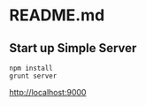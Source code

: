 # README.md

## Start up Simple Server
    npm install
    grunt server

[http://localhost:9000](http://localhost:9000)